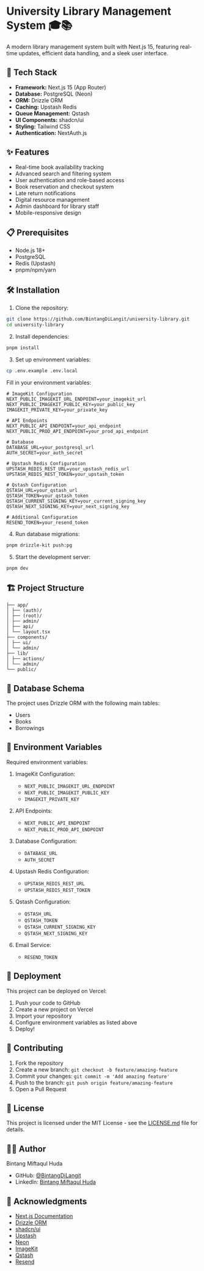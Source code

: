 # University Library Management System 🎓📚

A modern library management system built with Next.js 15, featuring real-time updates, efficient data handling, and a sleek user interface.

## 🚀 Tech Stack

- **Framework:** Next.js 15 (App Router)
- **Database:** PostgreSQL (Neon)
- **ORM:** Drizzle ORM
- **Caching:** Upstash Redis
- **Queue Management:** Qstash
- **UI Components:** shadcn/ui
- **Styling:** Tailwind CSS
- **Authentication:** NextAuth.js

## ✨ Features

- Real-time book availability tracking
- Advanced search and filtering system
- User authentication and role-based access
- Book reservation and checkout system
- Late return notifications
- Digital resource management
- Admin dashboard for library staff
- Mobile-responsive design

## 📋 Prerequisites

- Node.js 18+
- PostgreSQL
- Redis (Upstash)
- pnpm/npm/yarn

## 🛠️ Installation

1. Clone the repository:

```bash
git clone https://github.com/BintangDiLangit/university-library.git
cd university-library
```

2. Install dependencies:

```bash
pnpm install
```

3. Set up environment variables:

```bash
cp .env.example .env.local
```

Fill in your environment variables:

```env
# ImageKit Configuration
NEXT_PUBLIC_IMAGEKIT_URL_ENDPOINT=your_imagekit_url
NEXT_PUBLIC_IMAGEKIT_PUBLIC_KEY=your_public_key
IMAGEKIT_PRIVATE_KEY=your_private_key

# API Endpoints
NEXT_PUBLIC_API_ENDPOINT=your_api_endpoint
NEXT_PUBLIC_PROD_API_ENDPOINT=your_prod_api_endpoint

# Database
DATABASE_URL=your_postgresql_url
AUTH_SECRET=your_auth_secret

# Upstash Redis Configuration
UPSTASH_REDIS_REST_URL=your_upstash_redis_url
UPSTASH_REDIS_REST_TOKEN=your_upstash_token

# Qstash Configuration
QSTASH_URL=your_qstash_url
QSTASH_TOKEN=your_qstash_token
QSTASH_CURRENT_SIGNING_KEY=your_current_signing_key
QSTASH_NEXT_SIGNING_KEY=your_next_signing_key

# Additional Configuration
RESEND_TOKEN=your_resend_token
```

4. Run database migrations:

```bash
pnpm drizzle-kit push:pg
```

5. Start the development server:

```bash
pnpm dev
```

## 🏗️ Project Structure

```
├── app/
│ ├── (auth)/
│ ├── (root)/
│ ├── admin/
│ ├── api/
│ └── layout.tsx
├── components/
│ ├── ui/
│ └── admin/
├── lib/
│ ├── actions/
│ └── admin/
└── public/
```

## 💾 Database Schema

The project uses Drizzle ORM with the following main tables:

- Users
- Books
- Borrowings

## 🔑 Environment Variables

Required environment variables:

1. ImageKit Configuration:

   - `NEXT_PUBLIC_IMAGEKIT_URL_ENDPOINT`
   - `NEXT_PUBLIC_IMAGEKIT_PUBLIC_KEY`
   - `IMAGEKIT_PRIVATE_KEY`

2. API Endpoints:

   - `NEXT_PUBLIC_API_ENDPOINT`
   - `NEXT_PUBLIC_PROD_API_ENDPOINT`

3. Database Configuration:

   - `DATABASE_URL`
   - `AUTH_SECRET`

4. Upstash Redis Configuration:

   - `UPSTASH_REDIS_REST_URL`
   - `UPSTASH_REDIS_REST_TOKEN`

5. Qstash Configuration:

   - `QSTASH_URL`
   - `QSTASH_TOKEN`
   - `QSTASH_CURRENT_SIGNING_KEY`
   - `QSTASH_NEXT_SIGNING_KEY`

6. Email Service:
   - `RESEND_TOKEN`

## 🚀 Deployment

This project can be deployed on Vercel:

1. Push your code to GitHub
2. Create a new project on Vercel
3. Import your repository
4. Configure environment variables as listed above
5. Deploy!

## 🤝 Contributing

1. Fork the repository
2. Create a new branch: `git checkout -b feature/amazing-feature`
3. Commit your changes: `git commit -m 'Add amazing feature'`
4. Push to the branch: `git push origin feature/amazing-feature`
5. Open a Pull Request

## 📝 License

This project is licensed under the MIT License - see the [LICENSE.md](LICENSE.md) file for details.

## 👨‍💻 Author

Bintang Miftaqul Huda

- GitHub: [@BintangDiLangit](https://github.com/BintangDiLangit)
- LinkedIn: [Bintang Miftaqul Huda](https://linkedin.com/in/bintangmfhd)

## 🙏 Acknowledgments

- [Next.js Documentation](https://nextjs.org/docs)
- [Drizzle ORM](https://orm.drizzle.team)
- [shadcn/ui](https://ui.shadcn.com)
- [Upstash](https://upstash.com)
- [Neon](https://neon.tech)
- [ImageKit](https://imagekit.io)
- [Qstash](https://upstash.com/qstash)
- [Resend](https://resend.com)
